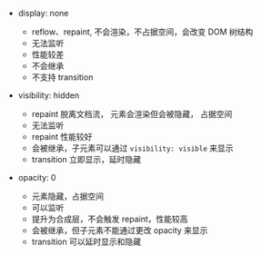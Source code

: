 - display: none
  - reflow、repaint, 不会渲染，不占据空间，会改变 DOM 树结构
  - 无法监听
  - 性能较差
  - 不会继承
  - 不支持 transition

- visibility: hidden
  - repaint 脱离文档流， 元素会渲染但会被隐藏， 占据空间
  - 无法监听
  - repaint 性能较好
  - 会被继承，子元素可以通过 `visibility: visible` 来显示
  - transition 立即显示，延时隐藏
- opacity: 0
  - 元素隐藏，占据空间
  - 可以监听
  - 提升为合成层，不会触发 repaint，性能较高
  - 会被继承，但子元素不能通过更改 opacity 来显示
  - transition 可以延时显示和隐藏